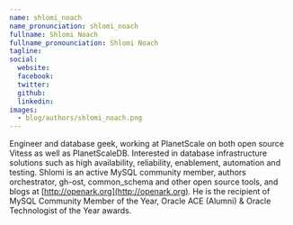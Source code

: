 ```yaml
---
name: shlomi_noach
name_pronunciation: shlomi_noach
fullname: Shlomi Noach
fullname_pronounciation: Shlomi Noach
tagline: 
social:
  website: 
  facebook:
  twitter: 
  github: 
  linkedin: 
images:
  - blog/authors/shlomi_noach.png
---
```


Engineer and database geek, working at PlanetScale on both open source Vitess as well as PlanetScaleDB. Interested in database infrastructure solutions such as high availability, reliability, enablement, automation and testing. Shlomi is an active MySQL community member, authors orchestrator, gh-ost, common_schema and other open source tools, and blogs at [http://openark.org](http://openark.org). He is the recipient of MySQL Community Member of the Year, Oracle ACE (Alumni) & Oracle Technologist of the Year awards.